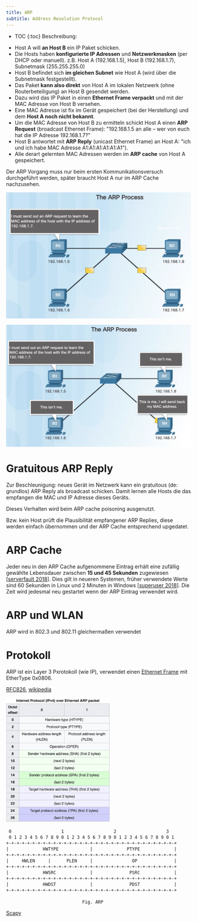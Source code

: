 ```yaml
---
title: ARP
subtitle: Address Resolution Protocol
---
```


* TOC
{:toc}
Beschreibung: 

- Host A will **an Host B** ein IP Paket schicken. 
- Die Hosts haben **konfigurierte IP Adressen** und **Netzwerkmasken** (per DHCP oder manuell). z.B. Host A (192.168.1.5), Host B (192.168.1.7), Subnetmask (255.255.255.0)
- Host B befindet sich **im gleichen Subnet** wie Host A (wird über die Subnetmask festgestellt). 
- Das Paket **kann also direkt** von Host A im lokalen Netzwerk (ohne Routerbeteiligung) an Host B gesendet werden. 
- Dazu wird das IP Paket in einen **Ethernet Frame verpackt** und mit der MAC Adresse von Host B versehen. 
- Eine MAC Adresse ist fix im Gerät gespeichert (bei der Herstellung) und dem **Host A noch nicht bekannt**.
- Um die MAC Adresse von Host B zu ermitteln schickt Host A einen **ARP Request** (broadcast Ethernet Frame): "192.168.1.5 an alle – wer von euch hat die IP Adresse 192.168.1.7?"
- Host B antwortet mit **ARP Reply** (unicast Ethernet Frame) an Host A: "ich und ich habe MAC Adresse A1:A1:A1:A1:A1:A1").
- Alle derart gelernten MAC Adressen werden im **ARP cache** von Host A gespeichert.

Der ARP Vorgang muss nur beim ersten Kommunikationsversuch durchgeführt werden, später braucht Host A nur im ARP Cache nachzusehen.



![image-20200730101758302](fig/arp01.png)

![image-20200730101821876](fig/arp02.png)



# Gratuitous ARP Reply

Zur Beschleunigung: neues Gerät im Netzwerk kann ein gratuitous (de: grundlos) ARP Reply als broadcast schicken. Damit lernen alle Hosts die das empfangen die MAC und IP Adresse dieses Geräts.

Dieses Verhalten wird beim ARP cache poisoning ausgenutzt.

Bzw. kein Host prüft die Plausibilität empfangener ARP Replies, diese werden einfach übernommen und der ARP Cache entsprechend upgedatet.



# ARP Cache

Jeder neu in den ARP Cache aufgenommene Eintrag erhält eine zufällig gewählte Lebensdauer zwischen **15 und 45 Sekunden** zugewiesen [[serverfault 2018](https://serverfault.com/a/924165)]. Dies gilt in neueren Systemen, früher verwendete Werte sind 60 Sekunden in Linux und 2 Minuten in Windows [[superuser 2018](https://superuser.com/a/1345151)]. Die Zeit wird jedesmal neu gestartet wenn der ARP Eintrag verwendet wird.



# ARP und WLAN

ARP wird in 802.3 und 802.11 gleichermaßen verwendet



# Protokoll

ARP ist  ein Layer 3 Pxrotokoll (wie IP), verwendet einen [Ethernet Frame](./ethernet) mit EtherType 0x0806. 

[RFC826](https://datatracker.ietf.org/doc/html/rfc826), [wikipedia](https://en.wikipedia.org/wiki/Address_Resolution_Protocol)

<img src="fig/image-20210621102357067.png" alt="image-20210621102357067" style="zoom:33%;" />





```
 0                   1                   2                   3
 0 1 2 3 4 5 6 7 8 9 0 1 2 3 4 5 6 7 8 9 0 1 2 3 4 5 6 7 8 9 0 1
+-+-+-+-+-+-+-+-+-+-+-+-+-+-+-+-+-+-+-+-+-+-+-+-+-+-+-+-+-+-+-+-+
|             HWTYPE            |             PTYPE             |
+-+-+-+-+-+-+-+-+-+-+-+-+-+-+-+-+-+-+-+-+-+-+-+-+-+-+-+-+-+-+-+-+
|     HWLEN     |      PLEN     |               OP              |
+-+-+-+-+-+-+-+-+-+-+-+-+-+-+-+-+-+-+-+-+-+-+-+-+-+-+-+-+-+-+-+-+
|             HWSRC             |              PSRC             |
+-+-+-+-+-+-+-+-+-+-+-+-+-+-+-+-+-+-+-+-+-+-+-+-+-+-+-+-+-+-+-+-+
|             HWDST             |              PDST             |
+-+-+-+-+-+-+-+-+-+-+-+-+-+-+-+-+-+-+-+-+-+-+-+-+-+-+-+-+-+-+-+-+

                             Fig. ARP
```

[Scapy](https://scapy.readthedocs.io/en/latest/api/scapy.layers.l2.html#scapy.layers.l2.ARP)

